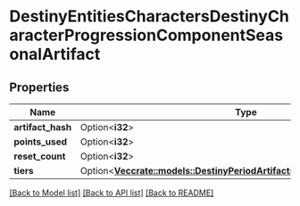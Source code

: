# DestinyEntitiesCharactersDestinyCharacterProgressionComponentSeasonalArtifact

## Properties

Name | Type | Description | Notes
------------ | ------------- | ------------- | -------------
**artifact_hash** | Option<**i32**> |  | [optional]
**points_used** | Option<**i32**> |  | [optional]
**reset_count** | Option<**i32**> |  | [optional]
**tiers** | Option<[**Vec<crate::models::DestinyPeriodArtifactsPeriodDestinyArtifactTier>**](Destiny.Artifacts.DestinyArtifactTier.md)> |  | [optional]

[[Back to Model list]](../README.md#documentation-for-models) [[Back to API list]](../README.md#documentation-for-api-endpoints) [[Back to README]](../README.md)


